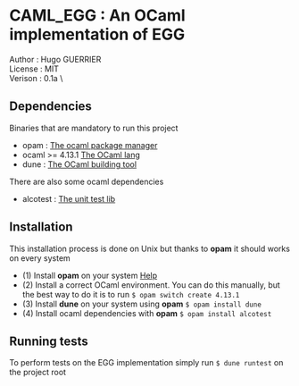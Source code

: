 # CAML_EGG : An OCaml implementation of EGG

Author : Hugo GUERRIER \
License : MIT \
Verison : 0.1a \

## Dependencies

Binaries that are mandatory to run this project

- opam : [The ocaml package manager](https://opam.ocaml.org/)
- ocaml >= 4.13.1 [The OCaml lang](https://ocaml.org/index.fr.html)
- dune : [The OCaml building tool](https://github.com/ocaml/dune)

There are also some ocaml dependencies

- alcotest : [The unit test lib](https://github.com/mirage/alcotest)

## Installation

This installation process is done on Unix but thanks to **opam** it should works on every system

- (1) Install **opam** on your system [Help](https://opam.ocaml.org/doc/Install.html)
- (2) Install a correct OCaml environment. You can do this manually, but the best way to do it is to run `$ opam switch create 4.13.1`
- (3) Install **dune** on your system using **opam** `$ opam install dune`
- (4) Install ocaml dependencies with **opam** `$ opam install alcotest`

## Running tests

To perform tests on the EGG implementation simply run `$ dune runtest` on the project root